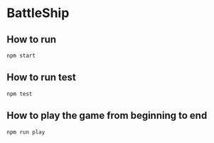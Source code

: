 # BattleShip

## How to run
```
npm start
```
## How to run test
```
npm test
```
## How to play the game from beginning to end
```
npm run play
```
